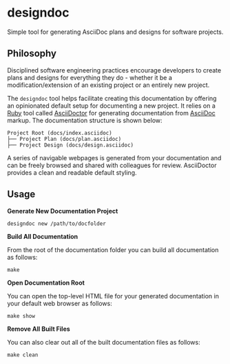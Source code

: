 # designdoc

Simple tool for generating AsciiDoc plans and designs for software projects.

## Philosophy

Disciplined software engineering practices encourage developers to create plans
and designs for everything they do - whether it be a modification/extension of
an existing project or an entirely new project.

The `designdoc` tool helps facilitate creating this documentation by offering
an opinionated default setup for documenting a new project. It relies on a
[Ruby](https://www.ruby-lang.org/en/) tool called [AsciiDoctor](https://asciidoctor.org/) for generating documentation from
[AsciiDoc](http://asciidoc.org/) markup. The documentation structure is shown below:

```
Project Root (docs/index.asciidoc)
├── Project Plan (docs/plan.asciidoc)
├── Project Design (docs/design.asciidoc)
```

A series of navigable webpages is generated from your documentation and can be
freely browsed and shared with colleagues for review. AsciiDoctor provides a
clean and readable default styling.

## Usage

**Generate New Documentation Project**

```
designdoc new /path/to/docfolder
```

**Build All Documentation**

From the root of the documentation folder you can build all documentation as follows:

```
make
```

**Open Documentation Root**

You can open the top-level HTML file for your generated documentation in your
default web browser as follows:

```
make show
```

**Remove All Built Files**

You can also clear out all of the built documentation files as follows:

```
make clean
```
